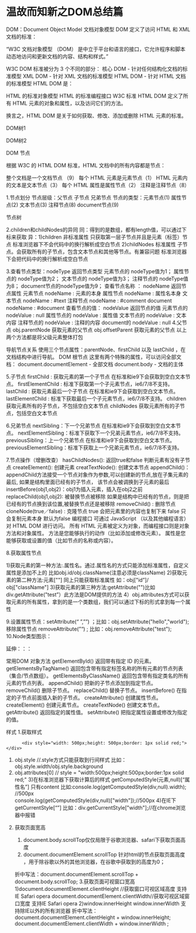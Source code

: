 # 温故而知新之DOM总结篇


DOM：Document Object Model 文档对象模型
DOM 定义了访问 HTML 和 XML 文档的标准：

“W3C 文档对象模型 （DOM） 是中立于平台和语言的接口，它允许程序和脚本动态地访问和更新文档的内容、结构和样式。”

W3C DOM 标准被分为 3 个不同的部分：
核心 DOM - 针对任何结构化文档的标准模型
XML DOM - 针对 XML 文档的标准模型
HTML DOM - 针对 HTML 文档的标准模型
HTML DOM 是：

HTML 的标准对象模型
HTML 的标准编程接口
W3C 标准
HTML DOM 定义了所有 HTML 元素的对象和属性，以及访问它们的方法。


换言之，HTML DOM 是关于如何获取、修改、添加或删除 HTML 元素的标准。

DOM树1

DOM树2

DOM 节点

根据 W3C 的 HTML DOM 标准，HTML 文档中的所有内容都是节点：

整个文档是一个文档节点 （9）
每个 HTML 元素是元素节点（1）
HTML 元素内的文本是文本节点（3）
每个 HTML 属性是属性节点（2）
注释是注释节点（8）


1.节点划分
  节点层级：父节点 子节点 兄弟节点 
  节点的类型：元素节点(1)  属性节点(2) 文本节点(3) 注释节点(8) document节点(9)

节点树

2.children和childNodes的异同
同：得到的是数组，都有length值，可以通过下标来获取
异：1)children 非标准属性 只获取第一层子节点并且是元素（标签）节点 标准浏览器下不会代码中的换行解析成空白节点
   2)childNodes 标准属性 子节点。会获取所有的子节点，包含文本节点和其他等节点。有兼容问题  标准浏览器下会把代码中的换行解析成空白节点

3.查看节点类型：nodeType 返回节点类型 
   元素节点的 nodeType值为1；
   属性节点的 nodeType值为2；
   文本节点的 nodeType值为3；
   注释节点的 nodeType值为8；
   document节点的nodeType值为9；
  查看节点名称 ： nodeName 返回节点属性
    元素节点 nodeName : 元素的本身
    属性节点 nodeName : 属性名本身
    文本节点 nodeName : #text
    注释节点 nodeName : #comment
    document nodeName : #document
  查看节点的值： nodeValue 返回节点的值
    元素节点的 nodeValue : null
    属性节点的 nodeValue : 属性值
    文本节点的 nodeValue : 文本内容
    注释节点的 nodeValue : 注释的内容
    document的 nodeValue : null
4.父节点 obj.parentNode 获取元素的父节点
         obj.offsetParent 获取元素的父节点
以上两个方法都是将父级元素整体打包
 
导航节点关系
使用三个节点属性：parentNode、firstChild 以及 lastChild ，在文档结构中进行导航。
DOM 根节点
这里有两个特殊的属性，可以访问全部文档：
document.documentElement - 全部文档
document.body - 文档的主体

      
5.子节点
firstChild : 获取元素的第一个子节点 在标准和ie9下会获取到空白文本节点。
firstElementChild : 标准下获取第一个子元素节点，ie6/7/8不支持。
lastChild : 获取元素最后一个子节点 在标准和ie9下会获取到空白文本节点。
lastElementChild : 标准下获取最后一个子元素节点，ie6/7/8不支持。
children 获取元素所有的子节点，不包括空白文本节点
childNodes 获取元素所有的子节点，包括空白文本节点

6.兄弟节点
nextSibling：下一个兄弟节点 在标准和ie9下会获取到空白文本节点。
nextElementSibling：标准下获取下一个兄弟元素节点，ie6/7/8不支持。
previousSibling：上一个兄弟节点 在标准和ie9下会获取到空白文本节点。
previousElementSibling：标准下获取上一个兄弟元素节点，ie6/7/8不支持。

7.节点操作（增删改查）
hasChildNodes(): 返回true和false 判断元素有没有子节点
createElement():  创建元素
creatTextNode():  创建文本节点
appendChild()：appendChild方法接受一个节点对象作为参数,可以创建新的节点,放在子集元素的最后, 如果是结构里面已经有的子节点， 该节点会被调换到子元素的最后 
insertBefore(obj1,obj2)：obj1为插入元素，插入在obj2之前
replaceChild(obj1,obj2): 被替换节点被移除 如果是结构中已经有的节点，则是把已经有的节点换到该位置,被替换节点还是被移除
removeChild() : 删除节点
cloneNode(true／false) : 克隆节点 true 会把元素里的内容也复制下来 false 只会复制元素本身 默认为false
编程接口
可通过 JavaScript （以及其他编程语言）对 HTML DOM 进行访问。
所有 HTML 元素被定义为对象，而编程接口则是对象方法和对象属性。
方法是您能够执行的动作（比如添加或修改元素）。
属性是您能够获取或设置的值（比如节点的名称或内容）。

8.获取属性节点
    <div id="box" class="div fafa" test="nihao"></div>
1)获取元素的第一种方法:.属性名。通过.属性名的方式只能添加标准属性，自定义属性是添加不上的 比如obj.id/obj.className(注意必须是className)
2)获取元素的第二种方法:元素[""] 同上只能获取标准属性  如：obj["id”]/ obj["className"]
3)获取元素的第三种方法:getAttribute("")比如div.getAttribute("test”）此方法是DOM提供的方法
4）obj.attributes方式可以获取元素的所有属性，拿到的是一个类数组，我们可以通过下标的形式拿到每一个属性

9.设置属性节点：setAttribute(“ ”,””) ；比如：obj.setAttribute("hello","world");
   移除属性节点 removeAttribute(”“) ; 比如：obj.removeAttribute("test");
10.Node类型图示：


延伸：：：

常用DOM 对象方法
getElementById()	返回带有指定 ID 的元素。
getElementsByTagName()	返回包含带有指定标签名称的所有元素的节点列表（集合/节点数组）。
getElementsByClassName()	返回包含带有指定类名的所有元素的节点列表。
appendChild()	把新的子节点添加到指定节点。
removeChild()	删除子节点。
replaceChild()	替换子节点。
insertBefore()	在指定的子节点前面插入新的子节点。
createAttribute()	创建属性节点。
createElement()	创建元素节点。
createTextNode()	创建文本节点。
getAttribute()	返回指定的属性值。
setAttribute()	把指定属性设置或修改为指定的值。

样式
1.获取样式

          <div style="width: 500px;height: 500px;border: 1px solid red;"></div>

  1) obj.style     //.style方式只能获取到行间样式 比如：obj.style.width/obj.style.background
  2) obj.attributes[0]   // style = "width:500px;height:500px;border:1px solid red;"
  3)在标准浏览器下获取计算后的样式  getComputedStyle(元素,null)[“属性名”]  只有content
         比如:console.log(getComputedStyle(div,null).width); //500px  
                 console.log(getComputedStyle(div,null)["width"]);//500px
  4)在IE下 getCurrentStyle[“”] 
         比如：div.getCurrentStyle["width"];//在chrome浏览器中报错
2. 获取页面宽高 
    1) document.body.scrollTop仅仅局限于谷歌浏览器、safari下获取页面高度
    2) document.documentElement.scrollTop 针对html的节点获取页面高度 ，用于除谷歌以外的其他浏览器，在谷歌中获取到的高度为0；

    折中写法：document.documentElement.scrollTop + document.body.scrollTop;
3.获取页面可视窗口宽高
 1)document.documentElement.clientHeight //获取窗口可视区域高度 支持IE Safari opera
    document.documentElement.clientWidth//获取可视区域窗口宽度 支持IE Safari opera
 2)window.innerHeight window.innerWidth 支持除IE以外的所有浏览器
 折中写法：
   document.documentElement.clientHeight + window.innerHeight; 
   document.documentElement.clientWidth + window.innerWidth ;
